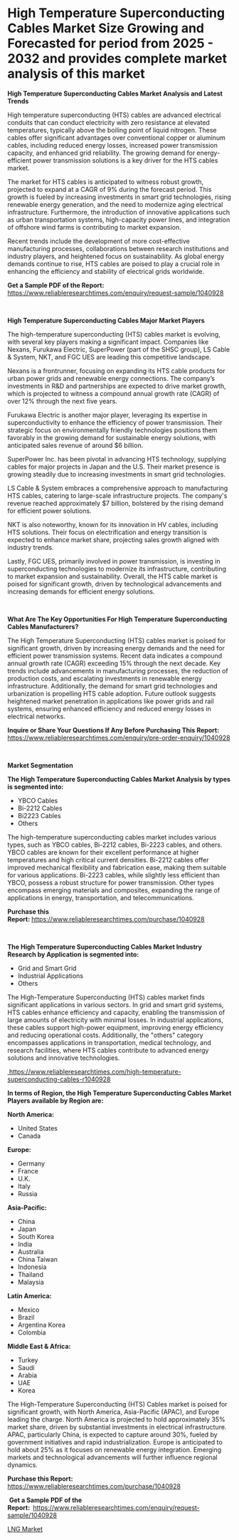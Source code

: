 <p><h1>High Temperature Superconducting Cables Market Size Growing and Forecasted for period from 2025 - 2032 and provides complete market analysis of this market</h1></p><p><strong>High Temperature Superconducting Cables Market Analysis and Latest Trends</strong></p>
<p><p>High temperature superconducting (HTS) cables are advanced electrical conduits that can conduct electricity with zero resistance at elevated temperatures, typically above the boiling point of liquid nitrogen. These cables offer significant advantages over conventional copper or aluminum cables, including reduced energy losses, increased power transmission capacity, and enhanced grid reliability. The growing demand for energy-efficient power transmission solutions is a key driver for the HTS cables market.</p><p>The market for HTS cables is anticipated to witness robust growth, projected to expand at a CAGR of 9% during the forecast period. This growth is fueled by increasing investments in smart grid technologies, rising renewable energy generation, and the need to modernize aging electrical infrastructure. Furthermore, the introduction of innovative applications such as urban transportation systems, high-capacity power lines, and integration of offshore wind farms is contributing to market expansion.</p><p>Recent trends include the development of more cost-effective manufacturing processes, collaborations between research institutions and industry players, and heightened focus on sustainability. As global energy demands continue to rise, HTS cables are poised to play a crucial role in enhancing the efficiency and stability of electrical grids worldwide.</p></p>
<p><strong>Get a Sample PDF of the Report:&nbsp;</strong> <a href="https://www.reliableresearchtimes.com/enquiry/request-sample/1040928?utm_campaign=2179&utm_medium=2&utm_source=Github&utm_content=ia&utm_term=13022025&utm_id=high-temperature-superconducting-cables">https://www.reliableresearchtimes.com/enquiry/request-sample/1040928</a></p>
<p>&nbsp;</p>
<p><strong>High Temperature Superconducting Cables Major Market Players</strong></p>
<p><p>The high-temperature superconducting (HTS) cables market is evolving, with several key players making a significant impact. Companies like Nexans, Furukawa Electric, SuperPower (part of the SHSC group), LS Cable & System, NKT, and FGC UES are leading this competitive landscape.</p><p>Nexans is a frontrunner, focusing on expanding its HTS cable products for urban power grids and renewable energy connections. The company’s investments in R&D and partnerships are expected to drive market growth, which is projected to witness a compound annual growth rate (CAGR) of over 12% through the next five years. </p><p>Furukawa Electric is another major player, leveraging its expertise in superconductivity to enhance the efficiency of power transmission. Their strategic focus on environmentally friendly technologies positions them favorably in the growing demand for sustainable energy solutions, with anticipated sales revenue of around $6 billion.</p><p>SuperPower Inc. has been pivotal in advancing HTS technology, supplying cables for major projects in Japan and the U.S. Their market presence is growing steadily due to increasing investments in smart grid technologies.</p><p>LS Cable & System embraces a comprehensive approach to manufacturing HTS cables, catering to large-scale infrastructure projects. The company's revenue reached approximately $7 billion, bolstered by the rising demand for efficient power solutions.</p><p>NKT is also noteworthy, known for its innovation in HV cables, including HTS solutions. Their focus on electrification and energy transition is expected to enhance market share, projecting sales growth aligned with industry trends.</p><p>Lastly, FGC UES, primarily involved in power transmission, is investing in superconducting technologies to modernize its infrastructure, contributing to market expansion and sustainability. Overall, the HTS cable market is poised for significant growth, driven by technological advancements and increasing demands for efficient energy solutions.</p></p>
<p>&nbsp;</p>
<p><strong>What Are The Key Opportunities For High Temperature Superconducting Cables Manufacturers?</strong></p>
<p><p>The High Temperature Superconducting (HTS) cables market is poised for significant growth, driven by increasing energy demands and the need for efficient power transmission systems. Recent data indicates a compound annual growth rate (CAGR) exceeding 15% through the next decade. Key trends include advancements in manufacturing processes, the reduction of production costs, and escalating investments in renewable energy infrastructure. Additionally, the demand for smart grid technologies and urbanization is propelling HTS cable adoption. Future outlook suggests heightened market penetration in applications like power grids and rail systems, ensuring enhanced efficiency and reduced energy losses in electrical networks.</p></p>
<p><strong>Inquire or Share Your Questions If Any Before Purchasing This Report:</strong> <a href="https://www.reliableresearchtimes.com/enquiry/pre-order-enquiry/1040928?utm_campaign=2179&utm_medium=2&utm_source=Github&utm_content=ia&utm_term=13022025&utm_id=high-temperature-superconducting-cables">https://www.reliableresearchtimes.com/enquiry/pre-order-enquiry/1040928</a></p>
<p>&nbsp;</p>
<p><strong>Market Segmentation</strong></p>
<p><strong>The High Temperature Superconducting Cables Market Analysis by types is segmented into:</strong></p>
<p><ul><li>YBCO Cables</li><li>Bi-2212 Cables</li><li>Bi2223 Cables</li><li>Others</li></ul></p>
<p><p>The high-temperature superconducting cables market includes various types, such as YBCO cables, Bi-2212 cables, Bi-2223 cables, and others. YBCO cables are known for their excellent performance at higher temperatures and high critical current densities. Bi-2212 cables offer improved mechanical flexibility and fabrication ease, making them suitable for various applications. Bi-2223 cables, while slightly less efficient than YBCO, possess a robust structure for power transmission. Other types encompass emerging materials and composites, expanding the range of applications in energy, transportation, and telecommunications.</p></p>
<p><strong>Purchase this Report:&nbsp;</strong><a href="https://www.reliableresearchtimes.com/purchase/1040928?utm_campaign=2179&utm_medium=2&utm_source=Github&utm_content=ia&utm_term=13022025&utm_id=high-temperature-superconducting-cables">https://www.reliableresearchtimes.com/purchase/1040928</a></p>
<p>&nbsp;</p>
<p><strong>The High Temperature Superconducting Cables Market Industry Research by Application is segmented into:</strong></p>
<p><ul><li>Grid and Smart Grid</li><li>Industrial Applications</li><li>Others</li></ul></p>
<p><p>The High-Temperature Superconducting (HTS) cables market finds significant applications in various sectors. In grid and smart grid systems, HTS cables enhance efficiency and capacity, enabling the transmission of large amounts of electricity with minimal losses. In industrial applications, these cables support high-power equipment, improving energy efficiency and reducing operational costs. Additionally, the "others" category encompasses applications in transportation, medical technology, and research facilities, where HTS cables contribute to advanced energy solutions and innovative technologies.</p></p>
<p><a href="https://www.reliableresearchtimes.com/high-temperature-superconducting-cables-r1040928?utm_campaign=2179&utm_medium=2&utm_source=Github&utm_content=ia&utm_term=13022025&utm_id=high-temperature-superconducting-cables">&nbsp;https://www.reliableresearchtimes.com/high-temperature-superconducting-cables-r1040928</a></p>
<p><strong>In terms of Region, the High Temperature Superconducting Cables Market Players available by Region are:</strong></p>
<p>
    <p> <strong> North America: </strong>
        <ul>
            <li>United States</li>
            <li>Canada</li>
        </ul>
        </p> 
    <p> <strong> Europe: </strong>
        <ul>
            <li>Germany</li>
            <li>France</li>
            <li>U.K.</li>
            <li>Italy</li>
            <li>Russia</li>
        </ul>
        </p> 
    <p> <strong> Asia-Pacific: </strong>
        <ul>
            <li>China</li>
            <li>Japan</li>
            <li>South Korea</li>
            <li>India</li>
            <li>Australia</li>
            <li>China Taiwan</li>
            <li>Indonesia</li>
            <li>Thailand</li>
            <li>Malaysia</li>
        </ul>
        </p> 
    <p> <strong> Latin America: </strong>
        <ul>
            <li>Mexico</li>
            <li>Brazil</li>
            <li>Argentina Korea</li>
            <li>Colombia</li>
        </ul>
        </p> 
    <p> <strong> Middle East & Africa: </strong>
        <ul>
            <li>Turkey</li>
            <li>Saudi</li>
            <li>Arabia</li>
            <li>UAE</li>
            <li>Korea</li>
        </ul>
    </p>
    </p>
<p><p>The High-Temperature Superconducting (HTS) Cables market is poised for significant growth, with North America, Asia-Pacific (APAC), and Europe leading the charge. North America is projected to hold approximately 35% market share, driven by substantial investments in electrical infrastructure. APAC, particularly China, is expected to capture around 30%, fueled by government initiatives and rapid industrialization. Europe is anticipated to hold about 25% as it focuses on renewable energy integration. Emerging markets and technological advancements will further influence regional dynamics.</p></p>
<p><strong>Purchase this Report: </strong><a href="https://www.reliableresearchtimes.com/purchase/1040928?utm_campaign=2179&utm_medium=2&utm_source=Github&utm_content=ia&utm_term=13022025&utm_id=high-temperature-superconducting-cables">https://www.reliableresearchtimes.com/purchase/1040928</a></p>
<p>&nbsp;<strong>Get a Sample PDF of the Report:&nbsp;&nbsp;</strong><a href="https://www.reliableresearchtimes.com/enquiry/request-sample/1040928?utm_campaign=2179&utm_medium=2&utm_source=Github&utm_content=ia&utm_term=13022025&utm_id=high-temperature-superconducting-cables">https://www.reliableresearchtimes.com/enquiry/request-sample/1040928</a></p>
<p><strong></strong></p>
<p><p><a href="https://github.com/gerdabatiskzv9/Market-Research-Report-List-1/blob/main/lng-market.md?utm_campaign=2179&utm_medium=2&utm_source=Github&utm_content=ia&utm_term=13022025&utm_id=high-temperature-superconducting-cables">LNG Market</a></p></p>
